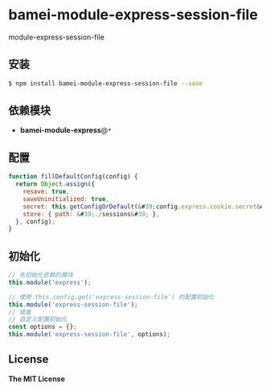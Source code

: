 # bamei-module-express-session-file

module-express-session-file

## 安装

```bash
$ npm install bamei-module-express-session-file --save
```

## 依赖模块

+ **bamei-module-express**@`*`


## 配置

```javascript
function fillDefaultConfig(config) {
  return Object.assign({
    resave: true,
    saveUninitialized: true,
    secret: this.getConfigOrDefault(&#39;config.express.cookie.secret&#39;, &#39;&#39;),
    store: { path: &#39;./sessions&#39; },
  }, config);
}
```

## 初始化

```javascript
// 先初始化依赖的模块
this.module('express');

// 使用 this.config.get('express-session-file') 的配置初始化
this.module('express-session-file');
// 或者
// 自定义配置初始化
const options = {};
this.module('express-session-file', options);
```

## License

**The MIT License**
